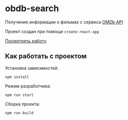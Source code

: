 # obdb-search

Получение информации о фильмах с сервиса [OMDb API](http://www.omdbapi.com/)

Проект создан при помощи `create-react-app`

[Посмотреть работу](https://obdb-search.vercel.app)

## Как работать с проектом

Установка зависимостей:
```
npm install
```
Режим разработчика:
```
npm run start
```
Сборка проекта:
```
npm run build
```
